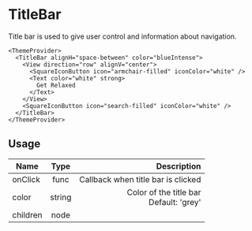 <!-- 
This is an auto-generated markdown. 
You can change it in "src/organisms/TitleBar.js" and run build:docs to update this file.
-->
# TitleBar
Title bar is used to give user control and information about navigation.

```example
<ThemeProvider>
  <TitleBar alignH="space-between" color="blueIntense">
    <View direction="row" alignV="center">
      <SquareIconButton icon="armchair-filled" iconColor="white" />
      <Text color="white" strong>
        Get Relaxed
      </Text>
    </View>
    <SquareIconButton icon="search-filled" iconColor="white" />
  </TitleBar>
</ThemeProvider>
```
## Usage
| Name        | Type           | Description  |
| ----------- |:--------------:| ------------:|
|onClick|func|Callback when title bar is clicked
|color|string|Color of the title bar<br>Default: 'grey'
|children|node|
